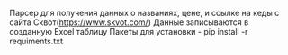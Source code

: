 Парсер для получения данных о названиях, цене, и ссылке на кеды с сайта Сквот(https://www.skvot.com/)
Данные записываются в созданную Excel таблицу
Пакеты для установки - pip install -r requiments.txt
